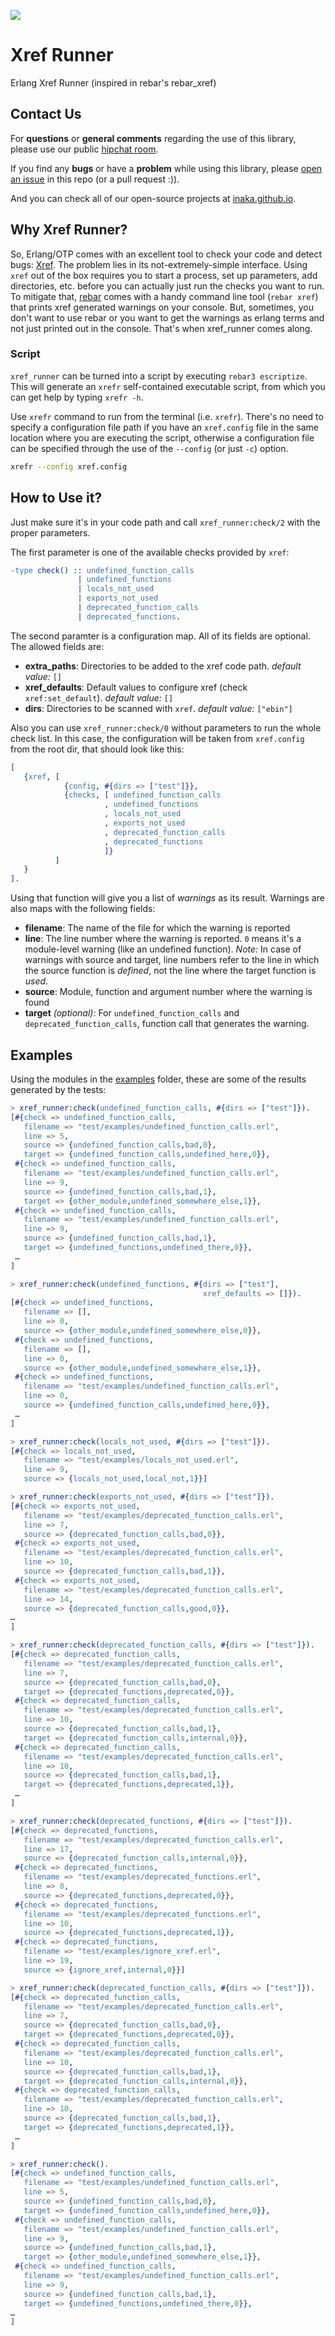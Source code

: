 ![](http://www.mindsmart.com.br/wp-content/uploads/2014/07/paulie-juno-mocinhos.jpg)

# Xref Runner
Erlang Xref Runner (inspired in rebar's rebar_xref)

## Contact Us
For **questions** or **general comments** regarding the use of this library,
please use our public [hipchat room](http://inaka.net/hipchat).

If you find any **bugs** or have a **problem** while using this library, please
[open an issue](https://github.com/inaka/elvis/issues/new) in this repo
(or a pull request :)).

And you can check all of our open-source projects at [inaka.github.io](http://inaka.github.io).

## Why Xref Runner?
So, Erlang/OTP comes with an excellent tool to check your code and detect bugs: [Xref](http://www.erlang.org/doc/apps/tools/xref_chapter.html).
The problem lies in its not-extremely-simple interface. Using `xref` out of the box requires you to start a process, set up parameters, add directories, etc. before you can actually just run the checks you want to run.
To mitigate that, [rebar](http://github.com/rebar/rebar) comes with a handy command line tool (`rebar xref`) that prints xref generated warnings on your console.
But, sometimes, you don't want to use rebar or you want to get the warnings as erlang terms and not just printed out in the console.
That's when xref_runner comes along.

### Script

`xref_runner` can be turned into a script by executing `rebar3 escriptize`. This will
generate an `xrefr` self-contained executable script, from which you can get
help by typing `xrefr -h`.

Use `xrefr` command to run from the terminal (i.e. `xrefr`).
There's no need to specify a configuration file path if you have an
`xref.config` file in the same location where you are executing the script,
otherwise a configuration file can be specified through the use of the
`--config` (or just `-c`) option.

```bash
xrefr --config xref.config
```

## How to Use it?
Just make sure it's in your code path and call `xref_runner:check/2` with the proper parameters.

The first parameter is one of the available checks provided by `xref`:
```erlang
-type check() :: undefined_function_calls
               | undefined_functions
               | locals_not_used
               | exports_not_used
               | deprecated_function_calls
               | deprecated_functions.
```

The second paramter is a configuration map. All of its fields are optional. The allowed fields are:

* **extra_paths**: Directories to be added to the xref code path. _default value:_ `[]`
* **xref_defaults**: Default values to configure xref (check `xref:set_default`). _default value:_ `[]`
* **dirs**: Directories to be scanned with `xref`. _default value:_ `["ebin"]`

Also you can use `xref_runner:check/0` without parameters to run the whole check list. In this case, the configuration will be taken from `xref.config` from the root dir, that should look like this:
```erlang
[
   {xref, [
            {config, #{dirs => ["test"]}},
            {checks, [ undefined_function_calls
                     , undefined_functions
                     , locals_not_used
                     , exports_not_used
                     , deprecated_function_calls
                     , deprecated_functions
                     ]}
          ]
   }
].
```

Using that function will give you a list of _warnings_ as its result. Warnings are also maps with the following fields:

* **filename**: The name of the file for which the warning is reported
* **line**: The line number where the warning is reported. `0` means it's a module-level warning (like an undefined function). _Note:_ In case of warnings with source and target, line numbers refer to the line in which the source function is _defined_, not the line where the target function is _used_.
* **source**: Module, function and argument number where the warning is found
* **target** _(optional)_: For `undefined_function_calls` and `deprecated_function_calls`, function call that generates the warning.

## Examples
Using the modules in the [examples](test/examples) folder, these are some of the results generated by the tests:

```erlang
> xref_runner:check(undefined_function_calls, #{dirs => ["test"]}).
[#{check => undefined_function_calls,
   filename => "test/examples/undefined_function_calls.erl",
   line => 5,
   source => {undefined_function_calls,bad,0},
   target => {undefined_function_calls,undefined_here,0}},
 #{check => undefined_function_calls,
   filename => "test/examples/undefined_function_calls.erl",
   line => 9,
   source => {undefined_function_calls,bad,1},
   target => {other_module,undefined_somewhere_else,1}},
 #{check => undefined_function_calls,
   filename => "test/examples/undefined_function_calls.erl",
   line => 9,
   source => {undefined_function_calls,bad,1},
   target => {undefined_functions,undefined_there,0}},
 …
]
```

```erlang
> xref_runner:check(undefined_functions, #{dirs => ["test"],
                                           xref_defaults => []}).
[#{check => undefined_functions,
   filename => [],
   line => 0,
   source => {other_module,undefined_somewhere_else,0}},
 #{check => undefined_functions,
   filename => [],
   line => 0,
   source => {other_module,undefined_somewhere_else,1}},
 #{check => undefined_functions,
   filename => "test/examples/undefined_function_calls.erl",
   line => 0,
   source => {undefined_function_calls,undefined_here,0}},
 …
]
```

```erlang
> xref_runner:check(locals_not_used, #{dirs => ["test"]}).
[#{check => locals_not_used,
   filename => "test/examples/locals_not_used.erl",
   line => 9,
   source => {locals_not_used,local_not,1}}]
```

```erlang
> xref_runner:check(exports_not_used, #{dirs => ["test"]}).
[#{check => exports_not_used,
   filename => "test/examples/deprecated_function_calls.erl",
   line => 7,
   source => {deprecated_function_calls,bad,0}},
 #{check => exports_not_used,
   filename => "test/examples/deprecated_function_calls.erl",
   line => 10,
   source => {deprecated_function_calls,bad,1}},
 #{check => exports_not_used,
   filename => "test/examples/deprecated_function_calls.erl",
   line => 14,
   source => {deprecated_function_calls,good,0}},
…
]
```

```erlang
> xref_runner:check(deprecated_function_calls, #{dirs => ["test"]}).
[#{check => deprecated_function_calls,
   filename => "test/examples/deprecated_function_calls.erl",
   line => 7,
   source => {deprecated_function_calls,bad,0},
   target => {deprecated_functions,deprecated,0}},
 #{check => deprecated_function_calls,
   filename => "test/examples/deprecated_function_calls.erl",
   line => 10,
   source => {deprecated_function_calls,bad,1},
   target => {deprecated_function_calls,internal,0}},
 #{check => deprecated_function_calls,
   filename => "test/examples/deprecated_function_calls.erl",
   line => 10,
   source => {deprecated_function_calls,bad,1},
   target => {deprecated_functions,deprecated,1}},
 …
]
```

```erlang
> xref_runner:check(deprecated_functions, #{dirs => ["test"]}).
[#{check => deprecated_functions,
   filename => "test/examples/deprecated_function_calls.erl",
   line => 17,
   source => {deprecated_function_calls,internal,0}},
 #{check => deprecated_functions,
   filename => "test/examples/deprecated_functions.erl",
   line => 8,
   source => {deprecated_functions,deprecated,0}},
 #{check => deprecated_functions,
   filename => "test/examples/deprecated_functions.erl",
   line => 10,
   source => {deprecated_functions,deprecated,1}},
 #{check => deprecated_functions,
   filename => "test/examples/ignore_xref.erl",
   line => 19,
   source => {ignore_xref,internal,0}}]
```

```erlang
> xref_runner:check(deprecated_function_calls, #{dirs => ["test"]}).
[#{check => deprecated_function_calls,
   filename => "test/examples/deprecated_function_calls.erl",
   line => 7,
   source => {deprecated_function_calls,bad,0},
   target => {deprecated_functions,deprecated,0}},
 #{check => deprecated_function_calls,
   filename => "test/examples/deprecated_function_calls.erl",
   line => 10,
   source => {deprecated_function_calls,bad,1},
   target => {deprecated_function_calls,internal,0}},
 #{check => deprecated_function_calls,
   filename => "test/examples/deprecated_function_calls.erl",
   line => 10,
   source => {deprecated_function_calls,bad,1},
   target => {deprecated_functions,deprecated,1}},
 …
]
```
```erlang
> xref_runner:check().
[#{check => undefined_function_calls,
   filename => "test/examples/undefined_function_calls.erl",
   line => 5,
   source => {undefined_function_calls,bad,0},
   target => {undefined_function_calls,undefined_here,0}},
 #{check => undefined_function_calls,
   filename => "test/examples/undefined_function_calls.erl",
   line => 9,
   source => {undefined_function_calls,bad,1},
   target => {other_module,undefined_somewhere_else,1}},
 #{check => undefined_function_calls,
   filename => "test/examples/undefined_function_calls.erl",
   line => 9,
   source => {undefined_function_calls,bad,1},
   target => {undefined_functions,undefined_there,0}},
…
]
```
